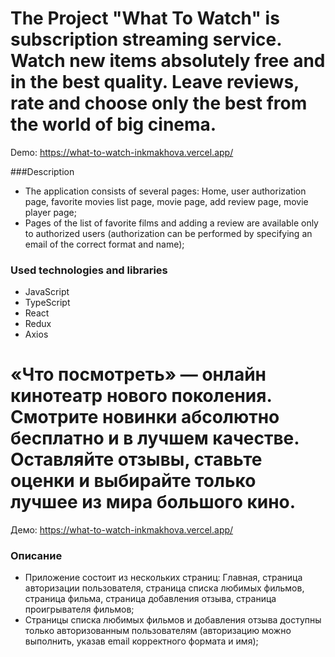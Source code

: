 # The Project "What To Watch" is subscription streaming service. Watch new items absolutely free and in the best quality. Leave reviews, rate and choose only the best from the world of big cinema.
Demo: <a href="https://what-to-watch-inkmakhova.vercel.app/">https://what-to-watch-inkmakhova.vercel.app/</a>

###Description
+ The application consists of several pages: Home, user authorization page, favorite movies list page, movie page, add review page, movie player page;
+ Pages of the list of favorite films and adding a review are available only to authorized users (authorization can be performed by specifying an email of the correct format and name);

### Used technologies and libraries
+ JavaScript
+ TypeScript
+ React
+ Redux
+ Axios

# «Что посмотреть» — онлайн кинотеатр нового поколения. Смотрите новинки абсолютно бесплатно и в лучшем качестве. Оставляйте отзывы, ставьте оценки и выбирайте только лучшее из мира большого кино.
Демо: <a href="https://what-to-watch-inkmakhova.vercel.app/">https://what-to-watch-inkmakhova.vercel.app/</a>

### Описание 
+ Приложение состоит из нескольких страниц: Главная, страница авторизации пользователя, страница списка любимых фильмов, страница фильма, страница добавления отзыва, страница проигрывателя фильмов;
+ Страницы списка любимых фильмов и добавления отзыва доступны только авторизованным пользователям (авторизацию можно выполнить, указав email корректного формата и имя);
